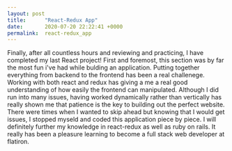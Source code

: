 ```yaml
---
layout: post
title:      "React-Redux App"
date:       2020-07-20 22:22:41 +0000
permalink:  react-redux_app
---
```



Finally, after all countless hours and reviewing and practicing, I have completed my last React project! First and foremost, this section was by far the most fun i've had while bulding an application. Putting together everything from backend to the frontend has been a real challenege. Working with both react and redux has giving a me a real good understanding of how easily the frontend can manipulated. Although I did run into many issues, having worked dynamically rather than vertically has really shown me that patience is the key to building out the perfect website. There were times when I wanted to skip ahead but knowing that I would get issues, I stopped myseld and coded this application piece by piece. I will definitely further my knowledge in react-redux as well as ruby on rails. It really has been a pleasure learning to become a full stack web developer at flatiron. 
